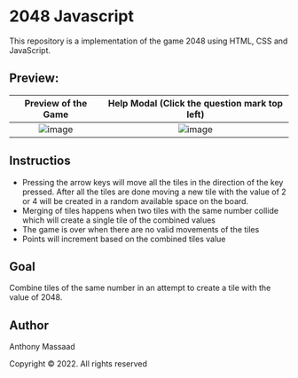 # 2048 Javascript

This repository is a implementation of the game 2048 using HTML, CSS and JavaScript. 

## Preview:
Preview of the Game                |  Help Modal (Click the question mark top left) 
:-------------------------:|:-------------------------:
![image](https://user-images.githubusercontent.com/62800170/167913541-4429eb3d-5e45-4571-8e69-349b5e69c64a.png)  |  ![image](https://user-images.githubusercontent.com/62800170/167913589-4cdd6d34-1119-4cba-97b2-0c099a3bdd4d.png)

## Instructios
- Pressing the arrow keys will move all the tiles in the direction of the key pressed. After all the tiles are done moving a new tile with the value of 2 or 4 will be created in a random available space on the board.
- Merging of tiles happens when two tiles with the same number collide which will create a single tile of the combined values
- The game is over when there are no valid movements of the tiles
- Points will increment based on the combined tiles value

## Goal 
Combine tiles of the same number in an attempt to create a tile with the value of 2048. 

## Author
Anthony Massaad

Copyright © 2022. All rights reserved
